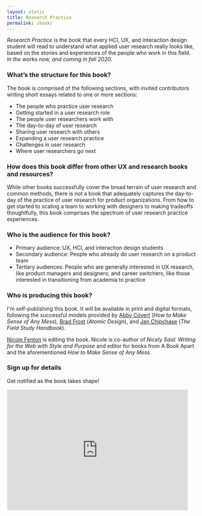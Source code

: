 ```yaml
---
layout: static
title: Research Practice
permalink: /book/
---
```


*Research Practice* is the book that every HCI, UX, and interaction design student will read to understand what applied user research really looks like, based on the stories and experiences of the people who work in this field. _In the works now, and coming in fall 2020._

### What’s the structure for this book?

The book is comprised of the following sections, with invited contributors writing short essays related to one or more sections:
* The people who practice user research
* Getting started in a user research role
* The people user researchers work with
* The day-to-day of user research
* Sharing user research with others
* Expanding a user research practice
* Challenges in user research
* Where user researchers go next

### How does this book differ from other UX and research books and resources?

While other books successfully cover the broad terrain of user research and common methods, there is not a book that adequately captures the day-to-day of the practice of user research for product organizations. From how to get started to scaling a team to working with designers to making tradeoffs thoughtfully, this book comprises the spectrum of user research practice experiences.

### Who is the audience for this book?

* Primary audience: UX, HCI, and interaction design students
* Secondary audience: People who already do user research on a product team
* Tertiary audiences: People who are generally interested in UX research, like product managers and designers; and career switchers, like those interested in transitioning from academia to practice

### Who is producing this book?

I'm self-publishing this book. It will be available in print and digital formats, following the successful models provided by [Abby Covert](http://abbytheia.com/) (_How to Make Sense of Any Mess_), [Brad Frost](http://bradfrost.com/) (_Atomic Design_), and [Jan Chipchase](https://janchipchase.com/) (_The Field Study Handbook_).

[Nicole Fenton](https://www.nicolefenton.com/) is editing the book. Nicole is co-author of _Nicely Said: Writing for the Web with Style and Purpose_ and editor for books from A Book Apart and the aforementioned _How to Make Sense of Any Mess_.

### Sign up for details
Get notified as the book takes shape!

<!-- Begin Substack form -->
<iframe src="https://gregg.substack.com/embed" width="480" height="320" style="border:1px solid #EEE; background:white;" frameborder="0" scrolling="no"></iframe>
<!--End Substack form-->
